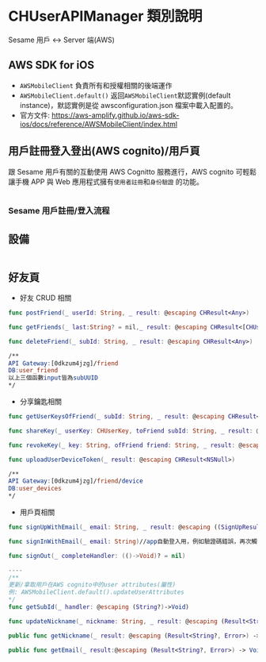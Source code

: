 # CHUserAPIManager 類別說明

Sesame 用戶 <-> Server 端(AWS)

## AWS SDK for iOS

- `AWSMobileClient` 負責所有和授權相關的後端運作
- `AWSMobileClient.default()` 返回`AWSMobileClient`默認實例(default instance)，默認實例是從 awsconfiguration.json 檔案中載入配置的。
- 官方文件: https://aws-amplify.github.io/aws-sdk-ios/docs/reference/AWSMobileClient/index.html

## 用戶註冊登入登出(AWS cognito)/用戶頁

跟 Sesame 用戶有關的互動使用 AWS Cognitto 服務進行，AWS cognito 可輕鬆讓手機 APP 與 Web 應用程式擁有`使用者註冊`和`身份驗證` 的功能。

<p align="left" >
  <img src="../src/imgs/cognito.png" alt="" title="">
</p>

### Sesame 用戶註冊/登入流程

## 設備

```swift

```

## 好友頁

- 好友 CRUD 相關

```swift
func postFriend(_ userId: String, _ result: @escaping CHResult<Any>)

func getFriends(_ last:String? = nil,_ result: @escaping CHResult<[CHUser]>)

func deleteFriend(_ subId: String, _ result: @escaping CHResult<Any>)

/**
API Gateway:[0dkzum4jzg]/friend
DB:user_friend
以上三個函數input皆為subUUID
*/
```

- 分享鑰匙相關

```Swift
func getUserKeysOfFriend(_ subId: String, _ result: @escaping CHResult<[CHUserKey]>)

func shareKey(_ userKey: CHUserKey, toFriend subId: String, _ result: @escaping CHResult<NSNull>)

func revokeKey(_ key: String, ofFriend friend: String, _ result: @escaping CHResult<NSNull>)

func uploadUserDeviceToken(_ result: @escaping CHResult<NSNull>)

/**
API Gateway:[0dkzum4jzg]/friend/device
DB:user_devices
*/
```

- 用戶頁相關

```Swift
func signUpWithEmail(_ email: String, _ result: @escaping ((SignUpResult?, Error?) -> Void))

func signInWithEmail(_ email: String)//app自動登入用，例如驗證碼錯誤，再次觸發登入流程得到新驗證碼

func signOut(_ completeHandler: (()->Void)? = nil)

----
/**
更新/拿取用戶在AWS cognito中的user attributes(屬性)
例: AWSMobileClient.default().updateUserAttributes
*/
func getSubId(_ handler: @escaping (String?)->Void)

func updateNickname(_ nickname: String, _ result: @escaping (Result<String, Error>) -> Void)

public func getNickname(_ result: @escaping (Result<String?, Error>) -> Void) -> String

public func getEmail(_ result:@escaping (Result<String?, Error>) -> Void) -> String
```
